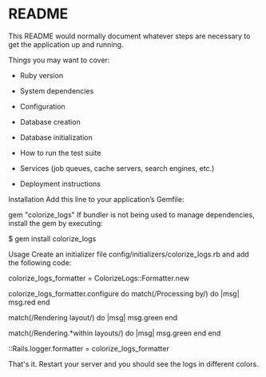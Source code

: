 # README

This README would normally document whatever steps are necessary to get the
application up and running.

Things you may want to cover:

* Ruby version

* System dependencies

* Configuration

* Database creation

* Database initialization

* How to run the test suite

* Services (job queues, cache servers, search engines, etc.)

* Deployment instructions

Installation
Add this line to your application’s Gemfile:

gem "colorize_logs"
If bundler is not being used to manage dependencies, install the gem by executing:

$ gem install colorize_logs


Usage
Create an initializer file config/initializers/colorize_logs.rb and add the following code:


colorize_logs_formatter = ColorizeLogs::Formatter.new

colorize_logs_formatter.configure do
  match(/Processing by/) do |msg|
    msg.red
  end

  match(/Rendering layout/) do |msg|
    msg.green
  end

  match(/Rendering.*within layouts/) do |msg|
    msg.green
  end
end

::Rails.logger.formatter = colorize_logs_formatter



That's it. Restart your server and you should see the logs in different colors.

